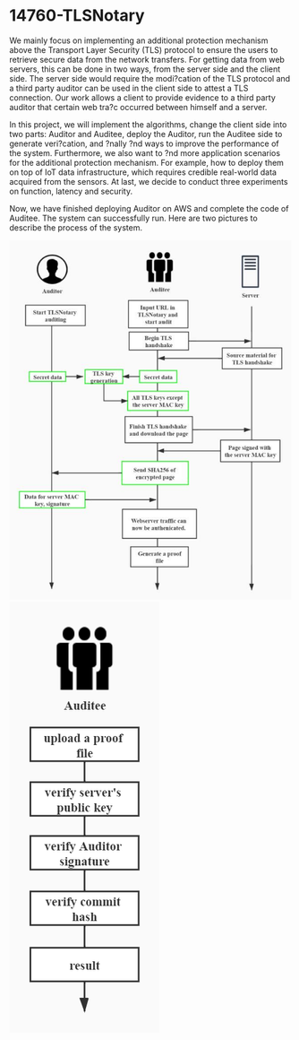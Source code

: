 ﻿# 14760-TLSNotary

We mainly focus on implementing an additional protection mechanism above the Transport Layer Security (TLS) protocol to ensure the users to retrieve secure data from the network transfers. For getting data from web servers, this can be done in two ways, from the server side and the client side. The server side would require the modi?cation of the TLS protocol and a third party auditor can be used in the client side to attest a TLS connection. Our work allows a client to provide evidence to a third party auditor that certain web tra?c occurred between himself and a server. 

In this project, we will implement the algorithms, change the client side into two parts: Auditor and Auditee, deploy the Auditor, run the Auditee side to generate veri?cation, and ?nally ?nd ways to improve the performance of the system. Furthermore, we also want to ?nd more application scenarios for the additional protection mechanism. For example, how to deploy them on top of IoT data infrastructure, which requires credible real-world data acquired from the sensors. At last, we decide to conduct three experiments on function, latency and security. 

Now, we have finished deploying Auditor on AWS and complete the code of Auditee. The system can successfully run. Here are two pictures to describe the process of the system. 

![notarize process](http://github.com/TYW49/14760-TLSNotary/raw/master/img/notarize.jpg)
![review process](http://github.com/TYW49/14760-TLSNotary/raw/master/img/review.jpg)



